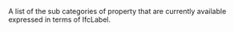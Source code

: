 A list of the sub categories of property that are currently available expressed in terms of IfcLabel.